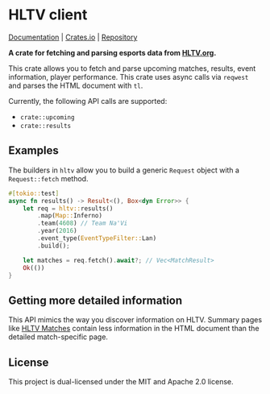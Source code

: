 # HLTV client

[Documentation](https://docs.rs/hltv/latest/hltv/) | [Crates.io](https://crates.io/crates/hltv) | [Repository](https://github.com/dist1ll/hltv-rust)

**A crate for fetching and parsing esports data from [HLTV.org](https://www.hltv.org).**


This crate allows you to fetch and parse upcoming matches, results,
event information, player performance. This crate uses async calls via `reqwest`
and parses the HTML document with `tl`.

Currently, the following API calls are supported:

- `crate::upcoming`
- `crate::results`

## Examples

The builders in `hltv` allow you to build a generic `Request` object with a `Request::fetch` method.

```rust
#[tokio::test]
async fn results() -> Result<(), Box<dyn Error>> {
    let req = hltv::results()
        .map(Map::Inferno)
        .team(4608) // Team Na'Vi
        .year(2016) 
        .event_type(EventTypeFilter::Lan)
        .build();

    let matches = req.fetch().await?; // Vec<MatchResult>
    Ok(())
}
```
## Getting more detailed information

This API mimics the way you discover information on HLTV. Summary pages 
like [HLTV Matches](https://www.hltv.org/matches) contain less information 
in the HTML document than the detailed match-specific page.

## License

This project is dual-licensed under the MIT and Apache 2.0 license.
